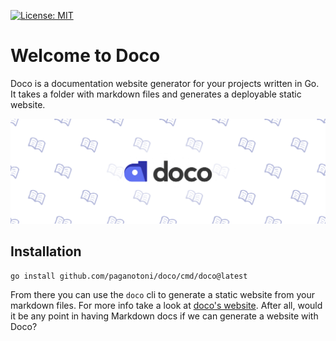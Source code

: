 [![License: MIT](https://img.shields.io/badge/License-MIT-yellow.svg)](https://opensource.org/licenses/MIT)

# Welcome to Doco

Doco is a documentation website generator for your projects written in Go. It takes a folder with markdown files and generates a deployable static website.

![Doco Banner](docs/assets/banner.png "Doco Banner")

## Installation

```sh
go install github.com/paganotoni/doco/cmd/doco@latest
```

From there you can use the `doco` cli to generate a static website from your markdown files. For more info take a look at [doco's website](https://doco.sh). After all, would it be any point in having Markdown docs if we can generate a website with Doco?
